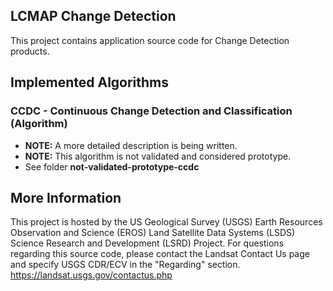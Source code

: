 ## LCMAP Change Detection

This project contains application source code for Change Detection products.

## Implemented Algorithms

### CCDC - Continuous Change Detection and Classification (Algorithm)
* <b>NOTE:</b> A more detailed description is being written.
* <b>NOTE:</b> This algorithm is not validated and considered prototype.
* See folder <b>not-validated-prototype-ccdc</b>

## More Information
This project is hosted by the US Geological Survey (USGS) Earth Resources Observation and Science (EROS)
Land Satellite Data Systems (LSDS) Science Research and Development (LSRD) Project. For questions regarding
this source code, please contact the Landsat Contact Us page and specify USGS CDR/ECV in the
"Regarding" section. https://landsat.usgs.gov/contactus.php

